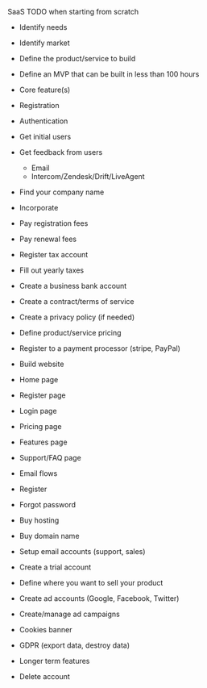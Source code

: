 SaaS TODO when starting from scratch
* Identify needs
* Identify market
* Define the product/service to build
* Define an MVP that can be built in less than 100 hours
* Core feature(s)
* Registration
* Authentication

* Get initial users
* Get feedback from users
	* Email
	* Intercom/Zendesk/Drift/LiveAgent

* Find your company name
* Incorporate
* Pay registration fees
* Pay renewal fees
* Register tax account
* Fill out yearly taxes
* Create a business bank account

* Create a contract/terms of service
* Create a privacy policy (if needed)
* Define product/service pricing

* Register to a payment processor (stripe, PayPal)

* Build website
* Home page
* Register page
* Login page
* Pricing page
* Features page
* Support/FAQ page

* Email flows
* Register
* Forgot password

* Buy hosting
* Buy domain name
* Setup email accounts (support, sales)

* Create a trial account

* Define where you want to sell your product
* Create ad accounts (Google, Facebook, Twitter)
* Create/manage ad campaigns

* Cookies banner
* GDPR (export data, destroy data)

* Longer term features
* Delete account
